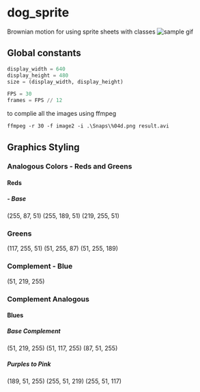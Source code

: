 # dog_sprite
Brownian motion for using sprite sheets with classes
![sample gif](./img/result.gif)

## Global constants
```python
display_width = 640
display_height = 480
size = (display_width, display_height)

FPS = 30
frames = FPS // 12
```

to complie all the images using ffmpeg
```shell
ffmpeg -r 30 -f image2 -i .\Snaps\%04d.png result.avi
```

## Graphics Styling
### Analogous Colors - Reds and Greens
#### Reds
##### - Base
(255, 87, 51)
(255, 189, 51)
(219, 255, 51)

### Greens
(117, 255, 51)
(51, 255, 87)
(51, 255, 189)

### Complement - Blue
(51, 219, 255)

### Complement Analogous
#### Blues
##### Base Complement
(51, 219, 255)
(51, 117, 255)
(87, 51, 255)
##### Purples to Pink
(189, 51, 255)
(255, 51, 219)
(255, 51, 117)
